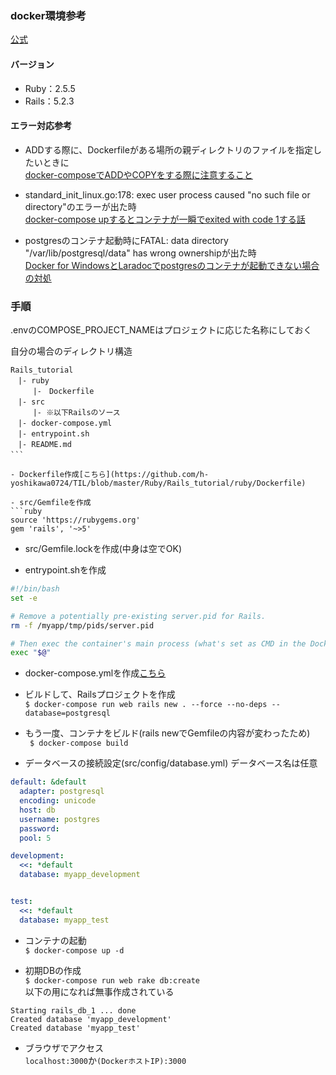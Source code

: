 ### docker環境参考
[公式](https://docs.docker.com/compose/rails/)

#### バージョン
- Ruby：2.5.5
- Rails：5.2.3

#### エラー対応参考
- ADDする際に、Dockerfileがある場所の親ディレクトリのファイルを指定したいときに  
[docker-composeでADDやCOPYをする際に注意すること](https://qiita.com/mk-tool/items/1c7e4929055bb3b7aeda)

- standard_init_linux.go:178: exec user process caused "no such file or directory"のエラーが出た時  
[docker-compose upするとコンテナが一瞬でexited with code 1する話](https://qiita.com/nrk_baby/items/d872e8f051a96a313601)

- postgresのコンテナ起動時にFATAL: data directory "/var/lib/postgresql/data" has wrong ownershipが出た時  
[Docker for WindowsとLaradocでpostgresのコンテナが起動できない場合の対処](https://mrkmyki.com/2018/11/25/docker-for-windows%E3%81%A8laradoc%E3%81%A7postgres%E3%81%AE%E3%82%B3%E3%83%B3%E3%83%86%E3%83%8A%E3%81%8C%E8%B5%B7%E5%8B%95%E3%81%A7%E3%81%8D%E3%81%AA%E3%81%84%E5%A0%B4%E5%90%88%E3%81%AE%E5%AF%BE/)

### 手順
.envのCOMPOSE_PROJECT_NAMEはプロジェクトに応じた名称にしておく

自分の場合のディレクトリ構造
```
Rails_tutorial
　|- ruby
　　　|-　Dockerfile
　|- src
　　　|- ※以下Railsのソース
　|- docker-compose.yml
　|- entrypoint.sh
　|- README.md
```　

- Dockerfile作成[こちら](https://github.com/h-yoshikawa0724/TIL/blob/master/Ruby/Rails_tutorial/ruby/Dockerfile)

- src/Gemfileを作成
```ruby
source 'https://rubygems.org'
gem 'rails', '~>5'
```

- src/Gemfile.lockを作成(中身は空でOK)

- entrypoint.shを作成
```sh
#!/bin/bash
set -e

# Remove a potentially pre-existing server.pid for Rails.
rm -f /myapp/tmp/pids/server.pid

# Then exec the container's main process (what's set as CMD in the Dockerfile).
exec "$@"
```

- docker-compose.ymlを作成[こちら](https://github.com/h-yoshikawa0724/TIL/blob/master/Ruby/Rails_tutorial/docker-compose.yml)

- ビルドして、Railsプロジェクトを作成  
`$ docker-compose run web rails new . --force --no-deps --database=postgresql`

- もう一度、コンテナをビルド(rails newでGemfileの内容が変わったため)  
` $ docker-compose build`

- データベースの接続設定(src/config/database.yml)  データベース名は任意
```yml
default: &default
  adapter: postgresql
  encoding: unicode
  host: db
  username: postgres
  password:
  pool: 5

development:
  <<: *default
  database: myapp_development


test:
  <<: *default
  database: myapp_test
```

- コンテナの起動  
`$ docker-compose up -d`

- 初期DBの作成  
`$ docker-compose run web rake db:create`  
以下の用になれば無事作成されている
```
Starting rails_db_1 ... done
Created database 'myapp_development'
Created database 'myapp_test'
```

- ブラウザでアクセス  
`localhost:3000`か`(DockerホストIP):3000`